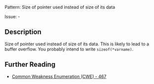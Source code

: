 Pattern: Size of pointer used instead of size of its data

Issue: -

## Description

Size of pointer used instead of size of its data. This is likely to lead to a buffer overflow. You probably intend to write `sizeof(*varname)`.

## Further Reading

* [Common Weakness Enumeration (CWE) - 467](https://cwe.mitre.org/data/definitions/467.html)